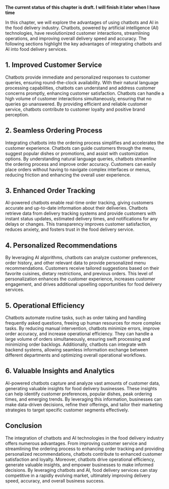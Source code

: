 **The current status of this chapter is draft. I will finish it later when I have time**

In this chapter, we will explore the advantages of using chatbots and AI in the food delivery industry. Chatbots, powered by artificial intelligence (AI) technologies, have revolutionized customer interactions, streamlining operations, and improving overall delivery speed and accuracy. The following sections highlight the key advantages of integrating chatbots and AI into food delivery services.

**1. Improved Customer Service**
--------------------------------

Chatbots provide immediate and personalized responses to customer queries, ensuring round-the-clock availability. With their natural language processing capabilities, chatbots can understand and address customer concerns promptly, enhancing customer satisfaction. Chatbots can handle a high volume of customer interactions simultaneously, ensuring that no queries go unanswered. By providing efficient and reliable customer service, chatbots contribute to customer loyalty and positive brand perception.

**2. Seamless Ordering Process**
--------------------------------

Integrating chatbots into the ordering process simplifies and accelerates the customer experience. Chatbots can guide customers through the menu, suggest popular dishes or promotions, and assist with customization options. By understanding natural language queries, chatbots streamline the ordering process and improve order accuracy. Customers can easily place orders without having to navigate complex interfaces or menus, reducing friction and enhancing the overall user experience.

**3. Enhanced Order Tracking**
------------------------------

AI-powered chatbots enable real-time order tracking, giving customers accurate and up-to-date information about their deliveries. Chatbots retrieve data from delivery tracking systems and provide customers with instant status updates, estimated delivery times, and notifications for any delays or changes. This transparency improves customer satisfaction, reduces anxiety, and fosters trust in the food delivery service.

**4. Personalized Recommendations**
-----------------------------------

By leveraging AI algorithms, chatbots can analyze customer preferences, order history, and other relevant data to provide personalized menu recommendations. Customers receive tailored suggestions based on their favorite cuisines, dietary restrictions, and previous orders. This level of personalization enhances the customer experience, increases customer engagement, and drives additional upselling opportunities for food delivery services.

**5. Operational Efficiency**
-----------------------------

Chatbots automate routine tasks, such as order taking and handling frequently asked questions, freeing up human resources for more complex tasks. By reducing manual intervention, chatbots minimize errors, improve order accuracy, and increase operational efficiency. They can handle a large volume of orders simultaneously, ensuring swift processing and minimizing order backlogs. Additionally, chatbots can integrate with backend systems, allowing seamless information exchange between different departments and optimizing overall operational workflows.

**6. Valuable Insights and Analytics**
--------------------------------------

AI-powered chatbots capture and analyze vast amounts of customer data, generating valuable insights for food delivery businesses. These insights can help identify customer preferences, popular dishes, peak ordering times, and emerging trends. By leveraging this information, businesses can make data-driven decisions, refine their offerings, and tailor their marketing strategies to target specific customer segments effectively.

**Conclusion**
--------------

The integration of chatbots and AI technologies in the food delivery industry offers numerous advantages. From improving customer service and streamlining the ordering process to enhancing order tracking and providing personalized recommendations, chatbots contribute to enhanced customer satisfaction and loyalty. Moreover, chatbots drive operational efficiency, generate valuable insights, and empower businesses to make informed decisions. By leveraging chatbots and AI, food delivery services can stay competitive in a rapidly evolving market, ultimately improving delivery speed, accuracy, and overall business success.
